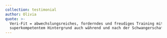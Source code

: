 ```yaml
---
collection: testimonial
author: Olivia
quote: >-
  Veri-Fit = abwechslungsreiches, forderndes und freudiges Training mit
  superkompetentem Hintergrund auch während und nach der Schwangerschaft.
---
```


